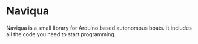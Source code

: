# Naviqua
Naviqua is a small library for Arduino based autonomous boats. It includes all the code you need to start programming.

